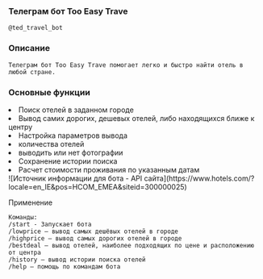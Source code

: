 ### Телеграм бот Too Easy Trave

    @ted_travel_bot

### Описание

    Телеграм бот Too Easy Trave помогает легко и быстро найти отель в любой стране.
   
### Основные функции
  <li>Поиск отелей в заданном городе</li>
  <li>Вывод самих дорогих, дешевых отелей, либо находящихся ближе к центру</li>
  <li>Настройка параметров вывода</li>
  <li>количества отелей</li>
  <li>выводить или нет фотографии</li>
  <li>Сохранение истории поиска</li>
  <li>Расчет стоимости проживания по указанным датам</li>
  ![Источник информации для бота - API сайта](https://www.hotels.com/?locale=en_IE&pos=HCOM_EMEA&siteid=300000025)

Применение

    Команды:
    /start - Запускает бота
    /lowprice — вывод самых дешёвых отелей в городе
    /highprice — вывод самых дорогих отелей в городе
    /bestdeal — вывод отелей, наиболее подходящих по цене и расположению от центра
    /history — вывод истории поиска отелей
    /help — помощь по командам бота
